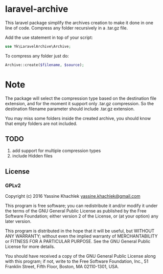 # laravel-archive

This laravel package simplify the archives creation to make it done in one line of code. Compress any folder recursively in a .tar.gz file.

Add the use statement in top of your script:

```php
use Yk\LaravelArchive\Archive;
```

To compress any folder just do:


```php
Archive::create($filename, $source);
```

# Note

The package will select the compression type based on the destination file extension, and for the moment it support only .tar.gz compression. So the destination filename parameter should include .tar.gz extension.

You may miss some folders inside the created archive, you should know that empty folders are not included.

## TODO
1. add support for multiple compression types
2. include Hidden files

## License

### GPLv2

Copyright (c) 2016 Yassine Khachlek <yassine.khachlek@gmail.com>

This program is free software; you can redistribute it and/or
modify it under the terms of the GNU General Public License
as published by the Free Software Foundation; either version 2
of the License, or (at your option) any later version.

This program is distributed in the hope that it will be useful,
but WITHOUT ANY WARRANTY; without even the implied warranty of
MERCHANTABILITY or FITNESS FOR A PARTICULAR PURPOSE.  See the
GNU General Public License for more details.

You should have received a copy of the GNU General Public License
along with this program; if not, write to the Free Software
Foundation, Inc., 51 Franklin Street, Fifth Floor, Boston, MA  02110-1301, USA.

